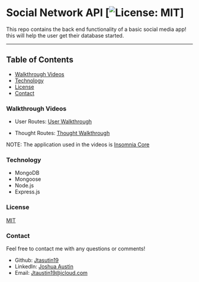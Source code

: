 # Social Network API  [![License: MIT](https://img.shields.io/badge/License-MIT-pink.svg)]

This repo contains the back end functionality of a basic social media app! this will help the user get their database started.

***

## Table of Contents
* [Walkthrough Videos](#walkthrough-videos)
* [Technology](#technology)
* [License](#license)
* [Contact](#contact)


### Walkthrough Videos
* User Routes: [User Walkthrough](https://drive.google.com/file/d/18CKCt0IV9kHudHzysO3gkb3rde1qxHsP/view?usp=sharing)

* Thought Routes: [Thought Walkthrough](https://drive.google.com/file/d/1456AjN-jC-iFJuTXw19vh2XBQiGO2Mwg/view?usp=sharing)

 NOTE: The application used in the videos is [Insomnia Core](https://insomnia.rest/) 

### Technology
* MongoDB
* Mongoose
* Node.js
* Express.js


### License
[MIT](https://opensource.org/licenses/MIT)



### Contact
Feel free to contact me with any questions or comments!
* Github: [Jtasutin19](https://github.com/Jtaustin19)
* LinkedIn: [Joshua Austin](https://www.linkedin.com/in/josh-austin-749904190/)
* Email: Jtaustin19@icloud.com